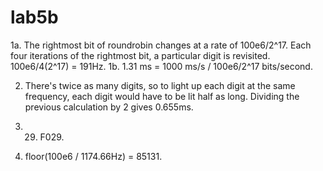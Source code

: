 # lab5b
1a. The rightmost bit of roundrobin changes at a rate of 100e6/2^17. Each four iterations of the rightmost bit, a particular digit is revisited. 100e6/4(2^17) = 191Hz.
1b. 1.31 ms = 1000 ms/s / 100e6/2^17 bits/second.

2. There's twice as many digits, so to light up each digit at the same frequency, each digit would have to be lit half as long. Dividing the previous calculation by 2 gives 0.655ms.

3. 29. F029.
  
4. floor(100e6 / 1174.66Hz) = 85131. 
